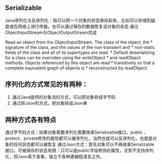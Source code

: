 Serializable
-----------------

Java序列化与反序列化：指可以把一个对象的状态保存起来，比如可以存储到磁盘或在网络上进行传输，也可以通过保存的数据恢复该对象的状态
通过ObjectInputStream与ObjectOutputStream完成

Read an object from the ObjectInputStream.  The class of the object, the
     * signature of the class, and the values of the non-transient and
     * non-static fields of the class and all of its supertypes are read.
     * Default deserializing for a class can be overriden using the writeObject
     * and readObject methods.  Objects referenced by this object are read
     * transitively so that a complete equivalent graph of objects is
     * reconstructed by readObject.

## 序列化的方式常见的有两种：

1. 通过Java提供的对象流的方式，可以把对象转成字节码
2. 通过转Json的方式，把对象转成Json串

## 两种方式各有特点

通过字节码方式：如果对象需要序列化需要继承Serializable接口，public 、protect、private修饰的属性都可以被序列化，当然也就可以反序列化，也就是对象的任何状态都可以被恢复
通过Json方式：首先对象可以不再继承Serializable接口，可被保存的状态有限：只可以是public字段修饰的属性，泛型不支持序列化，但Json易于查看，独立于各种婆编程语言之外。










